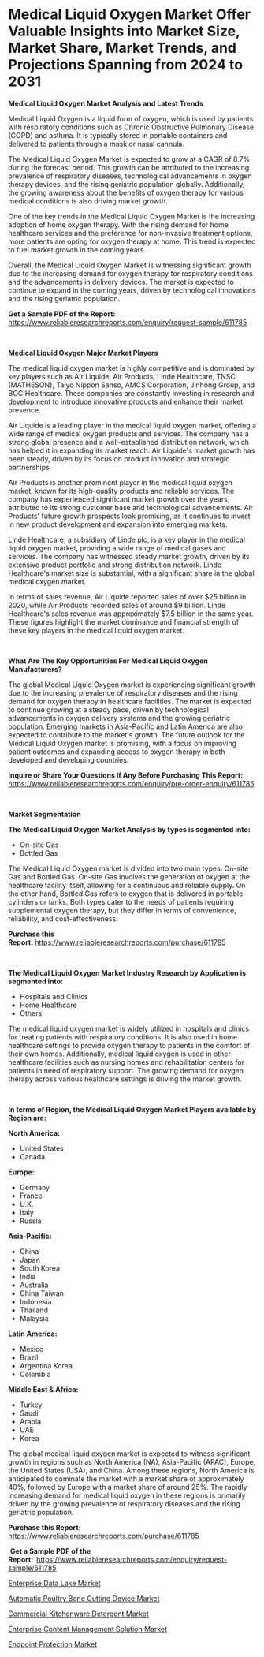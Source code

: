 <p><h1>Medical Liquid Oxygen Market Offer Valuable Insights into Market Size, Market Share, Market Trends, and Projections Spanning from 2024 to 2031</h1></p><p><strong>Medical Liquid Oxygen Market Analysis and Latest Trends</strong></p>
<p><p>Medical Liquid Oxygen is a liquid form of oxygen, which is used by patients with respiratory conditions such as Chronic Obstructive Pulmonary Disease (COPD) and asthma. It is typically stored in portable containers and delivered to patients through a mask or nasal cannula.</p><p>The Medical Liquid Oxygen Market is expected to grow at a CAGR of 8.7% during the forecast period. This growth can be attributed to the increasing prevalence of respiratory diseases, technological advancements in oxygen therapy devices, and the rising geriatric population globally. Additionally, the growing awareness about the benefits of oxygen therapy for various medical conditions is also driving market growth.</p><p>One of the key trends in the Medical Liquid Oxygen Market is the increasing adoption of home oxygen therapy. With the rising demand for home healthcare services and the preference for non-invasive treatment options, more patients are opting for oxygen therapy at home. This trend is expected to fuel market growth in the coming years.</p><p>Overall, the Medical Liquid Oxygen Market is witnessing significant growth due to the increasing demand for oxygen therapy for respiratory conditions and the advancements in delivery devices. The market is expected to continue to expand in the coming years, driven by technological innovations and the rising geriatric population.</p></p>
<p><strong>Get a Sample PDF of the Report:&nbsp;</strong> <a href="https://www.reliableresearchreports.com/enquiry/request-sample/611785">https://www.reliableresearchreports.com/enquiry/request-sample/611785</a></p>
<p>&nbsp;</p>
<p><strong>Medical Liquid Oxygen Major Market Players</strong></p>
<p><p>The medical liquid oxygen market is highly competitive and is dominated by key players such as Air Liquide, Air Products, Linde Healthcare, TNSC (MATHESON), Taiyo Nippon Sanso, AMCS Corporation, Jinhong Group, and BOC Healthcare. These companies are constantly investing in research and development to introduce innovative products and enhance their market presence.</p><p>Air Liquide is a leading player in the medical liquid oxygen market, offering a wide range of medical oxygen products and services. The company has a strong global presence and a well-established distribution network, which has helped it in expanding its market reach. Air Liquide's market growth has been steady, driven by its focus on product innovation and strategic partnerships.</p><p>Air Products is another prominent player in the medical liquid oxygen market, known for its high-quality products and reliable services. The company has experienced significant market growth over the years, attributed to its strong customer base and technological advancements. Air Products' future growth prospects look promising, as it continues to invest in new product development and expansion into emerging markets.</p><p>Linde Healthcare, a subsidiary of Linde plc, is a key player in the medical liquid oxygen market, providing a wide range of medical gases and services. The company has witnessed steady market growth, driven by its extensive product portfolio and strong distribution network. Linde Healthcare's market size is substantial, with a significant share in the global medical oxygen market.</p><p>In terms of sales revenue, Air Liquide reported sales of over $25 billion in 2020, while Air Products recorded sales of around $9 billion. Linde Healthcare's sales revenue was approximately $7.5 billion in the same year. These figures highlight the market dominance and financial strength of these key players in the medical liquid oxygen market.</p></p>
<p>&nbsp;</p>
<p><strong>What Are The Key Opportunities For Medical Liquid Oxygen Manufacturers?</strong></p>
<p><p>The global Medical Liquid Oxygen market is experiencing significant growth due to the increasing prevalence of respiratory diseases and the rising demand for oxygen therapy in healthcare facilities. The market is expected to continue growing at a steady pace, driven by technological advancements in oxygen delivery systems and the growing geriatric population. Emerging markets in Asia-Pacific and Latin America are also expected to contribute to the market's growth. The future outlook for the Medical Liquid Oxygen market is promising, with a focus on improving patient outcomes and expanding access to oxygen therapy in both developed and developing countries.</p></p>
<p><strong>Inquire or Share Your Questions If Any Before Purchasing This Report:</strong> <a href="https://www.reliableresearchreports.com/enquiry/pre-order-enquiry/611785">https://www.reliableresearchreports.com/enquiry/pre-order-enquiry/611785</a></p>
<p>&nbsp;</p>
<p><strong>Market Segmentation</strong></p>
<p><strong>The Medical Liquid Oxygen Market Analysis by types is segmented into:</strong></p>
<p><ul><li>On-site Gas</li><li>Bottled Gas</li></ul></p>
<p><p>The Medical Liquid Oxygen market is divided into two main types: On-site Gas and Bottled Gas. On-site Gas involves the generation of oxygen at the healthcare facility itself, allowing for a continuous and reliable supply. On the other hand, Bottled Gas refers to oxygen that is delivered in portable cylinders or tanks. Both types cater to the needs of patients requiring supplemental oxygen therapy, but they differ in terms of convenience, reliability, and cost-effectiveness.</p></p>
<p><strong>Purchase this Report:&nbsp;</strong><a href="https://www.reliableresearchreports.com/purchase/611785">https://www.reliableresearchreports.com/purchase/611785</a></p>
<p>&nbsp;</p>
<p><strong>The Medical Liquid Oxygen Market Industry Research by Application is segmented into:</strong></p>
<p><ul><li>Hospitals and Clinics</li><li>Home Healthcare</li><li>Others</li></ul></p>
<p><p>The medical liquid oxygen market is widely utilized in hospitals and clinics for treating patients with respiratory conditions. It is also used in home healthcare settings to provide oxygen therapy to patients in the comfort of their own homes. Additionally, medical liquid oxygen is used in other healthcare facilities such as nursing homes and rehabilitation centers for patients in need of respiratory support. The growing demand for oxygen therapy across various healthcare settings is driving the market growth.</p></p>
<p>&nbsp;</p>
<p><strong>In terms of Region, the Medical Liquid Oxygen Market Players available by Region are:</strong></p>
<p>
    <p> <strong> North America: </strong>
        <ul>
            <li>United States</li>
            <li>Canada</li>
        </ul>
        </p> 
    <p> <strong> Europe: </strong>
        <ul>
            <li>Germany</li>
            <li>France</li>
            <li>U.K.</li>
            <li>Italy</li>
            <li>Russia</li>
        </ul>
        </p> 
    <p> <strong> Asia-Pacific: </strong>
        <ul>
            <li>China</li>
            <li>Japan</li>
            <li>South Korea</li>
            <li>India</li>
            <li>Australia</li>
            <li>China Taiwan</li>
            <li>Indonesia</li>
            <li>Thailand</li>
            <li>Malaysia</li>
        </ul>
        </p> 
    <p> <strong> Latin America: </strong>
        <ul>
            <li>Mexico</li>
            <li>Brazil</li>
            <li>Argentina Korea</li>
            <li>Colombia</li>
        </ul>
        </p> 
    <p> <strong> Middle East & Africa: </strong>
        <ul>
            <li>Turkey</li>
            <li>Saudi</li>
            <li>Arabia</li>
            <li>UAE</li>
            <li>Korea</li>
        </ul>
    </p>
    </p>
<p><p>The global medical liquid oxygen market is expected to witness significant growth in regions such as North America (NA), Asia-Pacific (APAC), Europe, the United States (USA), and China. Among these regions, North America is anticipated to dominate the market with a market share of approximately 40%, followed by Europe with a market share of around 25%. The rapidly increasing demand for medical liquid oxygen in these regions is primarily driven by the growing prevalence of respiratory diseases and the rising geriatric population.</p></p>
<p><strong>Purchase this Report: </strong><a href="https://www.reliableresearchreports.com/purchase/611785">https://www.reliableresearchreports.com/purchase/611785</a></p>
<p>&nbsp;<strong>Get a Sample PDF of the Report:&nbsp;&nbsp;</strong><a href="https://www.reliableresearchreports.com/enquiry/request-sample/611785">https://www.reliableresearchreports.com/enquiry/request-sample/611785</a></p>
<p><strong></strong></p>
<p><p><a href="https://medium.com/@olgabauch163/enterprise-data-lake-market-analysis-its-cagr-market-segmentation-and-global-industry-overview-5f83c48c2f16">Enterprise Data Lake Market</a></p><p><a href="https://github.com/josesg55/Market-Research-Report-List-1/blob/main/automatic-poultry-bone-cutting-device-market.md">Automatic Poultry Bone Cutting Device Market</a></p><p><a href="https://github.com/mancsybtousav/Market-Research-Report-List-1/blob/main/commercial-kitchenware-detergent-market.md">Commercial Kitchenware Detergent Market</a></p><p><a href="https://medium.com/@olgabauch163/enterprise-content-management-solution-market-report-reveals-the-latest-trends-and-growth-a372d5970ac5">Enterprise Content Management Solution Market</a></p><p><a href="https://medium.com/@olgabauch163/endpoint-protection-market-insights-into-market-cagr-market-trends-and-growth-strategies-53321ea70b6e">Endpoint Protection Market</a></p></p>